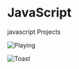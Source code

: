 # JavaScript
javascript Projects


![Playing](https://user-images.githubusercontent.com/92370799/161000592-8c3128be-e9d6-425d-aacf-63b97c7b579a.gif)

![Toast](https://user-images.githubusercontent.com/92370799/161000251-5031471b-2d1c-4d74-9841-539889b09128.gif)

